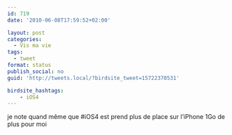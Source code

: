 ```yaml
---
id: 719
date: '2010-06-08T17:59:52+02:00'

layout: post
categories:
  - Vis ma vie
tags:
  - tweet
format: status
publish_social: no
guid: 'http://tweets.local/?birdsite_tweet=15722370531'

birdsite_hashtags:
    - iOS4
---
```


je note quand même que #iOS4 est prend plus de place sur l’iPhone 1Go de plus pour moi